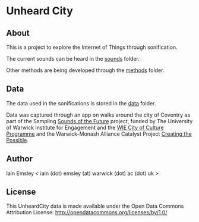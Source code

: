 # Unheard City

## About

This is a project to explore the Internet of Things through sonification. 

The current sounds can be heard in the [sounds](sounds) folder.

Other methods are being developed through the [methods](methods) folder. 

## Data

The data used in the sonifications is stored in the [data](data) folder.

Data was captured through an app on walks around the city of Coventry as part of the Sampling [Sounds of the Future](https://warwick.ac.uk/fac/cross_fac/cim/research/sampling-sounds-of-the-future) project, funded by The University of Warwick Institute for Engagement and the [WIE City of Culture Programme](https://warwick.ac.uk/about/cityofculture/get-involved/programme/) and the Warwick-Monash Alliance Catalyst Project [Creating the Possible](https://warwick.ac.uk/fac/cross_fac/cim/research/creating-the-possible/).

## Author

Iain Emsley < iain (dot) emsley (at) warwick (dot) ac (dot) uk >

## License

This UnheardCity data is made available under the Open Data Commons Attribution License: http://opendatacommons.org/licenses/by/1.0/


